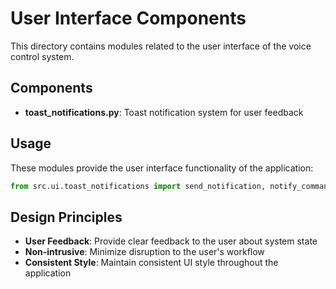 # User Interface Components

This directory contains modules related to the user interface of the voice control system.

## Components

- **toast_notifications.py**: Toast notification system for user feedback

## Usage

These modules provide the user interface functionality of the application:

```python
from src.ui.toast_notifications import send_notification, notify_command_executed, notify_error
```

## Design Principles

- **User Feedback**: Provide clear feedback to the user about system state
- **Non-intrusive**: Minimize disruption to the user's workflow
- **Consistent Style**: Maintain consistent UI style throughout the application